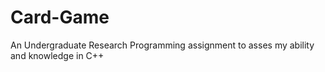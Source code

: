 # Card-Game
An Undergraduate Research Programming assignment to asses my ability and knowledge in C++
